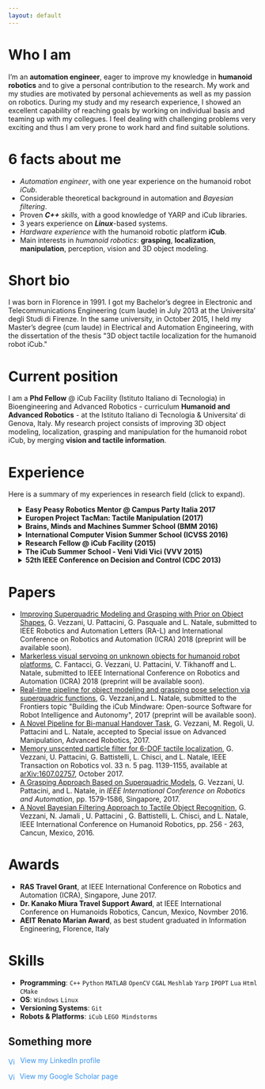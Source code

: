 ```yaml
---
layout: default
---
```


# Who I am

I’m an **automation engineer**, eager to improve my knowledge in **humanoid robotics** and to give a personal
contribution to the research. My work and my studies are motivated by personal achievements as well as
my passion on robotics. During my study and my research experience, I showed an excellent capability
of reaching goals by working on individual basis and teaming up with my collegues. I feel dealing with
challenging problems very exciting and thus I am very prone to work hard and find suitable solutions.

# 6 facts about me
- _Automation engineer_, with one year experience on the humanoid robot _iCub_.
- Considerable theoretical background in automation and _Bayesian filtering_.
- Proven _**C++** skills_, with a good knowledge of YARP and iCub libraries.
- 3 years experience on _**Linux**_-based systems.
- _Hardware experience_ with the humanoid robotic platform **iCub**.
- Main interests in _humanoid robotics_: **grasping**, **localization**, **manipulation**, perception, vision
  and 3D object modeling.
  
  
# Short bio

I was born in Florence in 1991. I got my Bachelor’s degree in Electronic and Telecommunications
Engineering (cum laude) in July 2013 at the Universita‘ degli Studi di Firenze. In the same university, in
October 2015, I held my Master’s degree (cum laude) in Electrical and Automation Engineering, with the
dissertation of the thesis "3D object tactile localization for the humanoid robot iCub." 


# Current position

I am a **Phd Fellow** @ iCub Facility (Istituto Italiano di Tecnologia) in Bioengineering and Advanced
 Robotics - curriculum **Humanoid and Advanced Robotics** - at the Istituto Italiano di Tecnologia & Universita‘ di Genova, Italy.
My research project consists of improving 3D object modeling, localization, grasping and manipulation for the humanoid robot iCub,
by merging **vision and tactile information**.


# Experience
Here is a summary of my experiences in research field (click to expand).
<details style="margin-left: 20px;">
 <summary>  <b>Easy Peasy Robotics Mentor @ Campus Party Italia 2017</b>  </summary>
        <p style="margin-left: 25px;">Easy Peas Robotics is a 2-days crash course whose aim is to provide participants with a brief overview of the research problems and applications related to humanoid robot programming, from perception to control. The course is organized as a set of lectures followed by hands-on sessions using the simulator as well as a real iCub head. An  <b>interview</b> (in Italian)  about Campus Party experience is available <a  href="http://bancadati.datavideo.it/PortaleDV/media/20170722/20170722-rai_news_24-rai_news_24_1311-154526847m.mp4">here.</a></p></details>
<details style="margin-left: 20px;">
 <summary>  <b>Europen Project TacMan: Tactile Manipulation (2017)</b>  </summary>
        <p style="margin-left: 25px;">TacMan is a project founded by the European Union, FP7 ICT Cognitive System and Robotics, no. 610967.
        My work for the TacMan project contributed to improving <b>recognition and manipulation skills</b> for the
humanoid robot iCub. I developed a model-based tactile object localization and recognition algorithm
and a novel pipeline in order to make the iCub robot perform the <b>handover task</b>, i.e. transfer an
object from one hand to the other. A  <b>video</b> of successful handovers is available  <a  href="https://www.youtube.com/watch?v=be27-FGU-Sk&feature=youtu.be">here.</a></p></details>
 <details style="margin-left: 20px;">
   <summary> <b>Brains, Minds and Machines Summer School (BMM 2016)</b>  </summary>
   <p style="margin-left: 25px;"> BMM summer school is organized by Harvard Medical School
September, and Massachusetts Institute of Technology, Woods Hole, Massachusetts, US. An intensive three-week course gives advanced students a “deep end” introduction to the problem
of intelligence – how the brain produces intelligent behavior and how we may be able to replicate
intelligence in machines. The summer school selection process is very competitive due to the increasing number of applications and the small number of available positions. In  2016,  30 students have been selected among 300 nearly. The school requires the accomplishment of a 3 week project, for which I implemented an algorithm, capable of <b>detecting and recognize activities in real videos</b>. I achieved my goal by modeling the problem through <b>Hidden Markov Models</b> and by using <b>Bayesian Regression</b> as main approach.</p>
 </details>
 <details style="margin-left: 20px;">
   <summary>  <b>International Computer Vision Summer School (ICVSS 2016)</b>  </summary>
        <p style="margin-left: 25px;">The International Computer Vision Summer School is organized by University
of Cambridge and University of Catania,  Italy.
The tenth edition of ICVSS  provided both an
objective and clear overview and an in-depth analysis of the state-of-the-art research in Computer
Vision. The courses were delivered by world renowned experts in the field, from both academia and
industry, and covered both theoretical and practical aspects of real Computer Vision problems as
well as examples of their successful commercialisation. (Selected students: 150/396.)</p>
 </details>
 <details style="margin-left: 20px;">
   <summary>  <b>Research Fellow @ iCub Facility (2015)</b> </summary>
        <p style="margin-left: 25px;">I have partnered with the Italian Institute of Technology during my <b>M.Sc. thesis</b>, about  6D object tactile localization, i.e. the problem to estimate the 6-DOF pose of a tridimensional
object, whose model is known,  by using the tactile measurements collected with the robot iCub.</p>
</details>
<details style="margin-left: 20px;">
  <summary>  <b>The iCub Summer School - Veni Vidi Vici (VVV 2015)</b> </summary>
       <p style="margin-left: 25px;">The school focused on humanoid robotics, with the goal to foster collaboration on robot software
across the boundaries and lifetimes of specific platforms and projects.</p>
</details>
<details style="margin-left: 20px;">
   <summary>  <b>52th IEEE Conference on Decision and Control (CDC 2013)</b>  </summary>
        <p style="margin-left: 25px;">During my M.Sc course I joined the IEEE Conference on Decision and Control as a Crew Member. The CDC is recognized as the premier scientific and engineering conference dedicated to the
advancement of the theory and practice of systems and control.</p>
</details>


# Papers
 - [Improving Superquadric Modeling and Grasping with Prior on Object Shapes](grasping2), G. Vezzani, U. Pattacini,
 G. Pasquale and L. Natale, submitted to IEEE Robotics and Automation Letters (RA-L) and International Conference on Robotics and Automation (ICRA) 2018 (preprint will be available soon).
  - [Markerless visual servoing on unknown objects for humanoid robot platforms](visual-servoing), C. Fantacci, G. Vezzani, U. Pattacini, V. Tikhanoff  and L. Natale, submitted to IEEE International Conference on Robotics and Automation (ICRA) 2018 (preprint will be available soon).
  - [Real-time pipeline for object modeling and grasping pose selection via superquadric functions](frontiers), G. Vezzani,and L. Natale, submitted to the Frontiers topic "Building the iCub Mindware: Open-source Software for Robot Intelligence and Autonomy", 2017 (preprint will be available soon).
 - [A Novel Pipeline for Bi-manual Handover Task](handover), G. Vezzani, M. Regoli, U. Pattacini 
 and L. Natale, accepted to Special issue on Advanced Manipulation, Advanced Robotics, 2017.
  - [Memory unscented particle filter for 6-DOF tactile localization](mupf), G. Vezzani, U. Pattacini,
 G. Battistelli, L. Chisci, and L. Natale, IEEE Transaction on Robotics vol. 33 n. 5 pag. 1139-1155, 
 available at [arXiv:1607.02757](https://arxiv.org/pdf/1607.02757.pdf), October 2017.
- [A Grasping Approach Based on Superquadric Models](grasping), G. Vezzani, U. Pattacini, and L.
  Natale, in _IEEE International Conference on Robotics and Automation_, pp. 1579-1586, Singapore, 2017.
- [A Novel Bayesian Filtering Approach to Tactile Object Recognition](recognition), G. Vezzani, N.
 Jamali , U. Pattacini , G. Battistelli, L. Chisci, and L. Natale, IEEE International Conference
 on Humanoid Robotics, pp. 256 - 263, Cancun, Mexico, 2016.  
 
# Awards
- **RAS Travel Grant**, at IEEE International Conference on Robotics and Automation (ICRA),
 Singapore, June 2017.
- **Dr. Kanako Miura Travel Support Award**, at IEEE International Conference on Humanoids
 Robotics, Cancun, Mexico, Novmber 2016.
- **AEIT Renato Marian Award**, as best student graduated in Information Engineering, Florence, Italy

# Skills
- **Programming**: `C++` `Python` `MATLAB` `OpenCV` `CGAL` `Meshlab` `Yarp` `IPOPT` `Lua` `Html` `CMake`
- **OS**: `Windows` `Linux`
- **Versioning Systems**: `Git`
- **Robots & Platforms**: `iCub` `LEGO Mindstorms`
 


## Something more

<a href="https://it.linkedin.com/pub/giulia-vezzani/b7/a46/51a" style="text-decoration:none;"><span style="color:#3A94EE;"><img src="https://static.licdn.com/scds/common/u/img/webpromo/btn_in_20x15.png" width="20" height="15" alt="View my LinkedIn profile" style="vertical-align:middle;" border="0">&nbsp;View my LinkedIn profile</span></a>


<a href="https://scholar.google.it/citations?user=Zlpuln8AAAAJ" style="text-decoration:none;"><span style="color:#3A94EE;"><img src="https://raw.githubusercontent.com/giuliavezzani/giuliavezzani.github.io/master/files/google-scholar2.png" width="15" height="15" alt="View my Google Scholar page" style="vertical-align:middle;" border="0">&nbsp;&nbsp;View my Google Scholar page</span></a>

